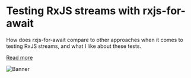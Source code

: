 # Testing RxJS streams with rxjs-for-await

How does rxjs-for-await compare to other approaches when it comes to testing RxJS streams, and what I like about these tests.

[Read more](https://timdeschryver.dev/blog/testing-rxjs-streams-with-rxjs-for-await)

![Banner](https://timdeschryver.dev/blog/testing-rxjs-streams-with-rxjs-for-await/images/banner.jpg)
